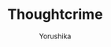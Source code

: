 ---
title: 'Thoughtcrime'
author: 'Yorushika'
category: 'JPop'
img: '/images/song-img-3.jpg'
ytlink: 'ENcnYh79dUY'
lyrics: |
    他人に優しいあんたにこの心がわかるものか
    人を呪うのが心地良い、だから詩を書いていた
    朝の報道ニュースにいつか載ることが夢だった
    その為に包丁を研いでる

    硝子を叩きつける音、何かの紙を破くこと、
    さよならの後の夕陽が美しいって、君だってわかるだろ

    烏の歌に茜
    この孤独も今音に変わる
    面影に差した日暮れ
    爪先立つ、雲が焼ける、さよならが口を滑る

    認められたい、愛したい
    これが夢ってやつか
    何もしなくても叶えよ、早く、僕を満たしてくれ
    他人に優しい世間にこの妬みがわかるものか
    いつも誰かを殴れる機会を探してる

    ビール瓶で殴る街路灯、投げるギターの折れる音、
    戻らない後悔の全部が美しいって、そういうのさぁ、僕だってわかるのに

    言葉の雨に打たれ
    秋惜しむまま冬に落ちる
    春の山のうしろからまた一つ煙が立つ
    夏風が頬を滑る

    他人に優しいあんたにこの孤独がわかるものか
    死にたくないが生きられない、だから詩を書いている
    罵倒も失望も嫌悪も僕への興味だと思うから
    他人を傷付ける詩を書いてる
    こんな中身のない詩を書いてる

    君の言葉が呑みたい
    入れ物もない両手で受けて
    いつしか喉が潤う
    その時を待ちながら

    烏の歌に茜
    この孤独よ今詩に変われ
    さよなら、君に茜
    僕は今、夜を待つ
    また明日。口が滑る
---